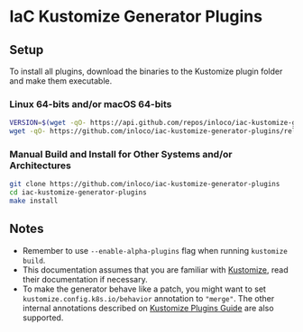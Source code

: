 # IaC Kustomize Generator Plugins

## Setup

To install all plugins, download the binaries to the Kustomize plugin folder and make them executable.

### Linux 64-bits and/or macOS 64-bits

```bash
VERSION=$(wget -qO- https://api.github.com/repos/inloco/iac-kustomize-generator-plugins/releases/latest | jq -r '.tag_name')
wget -qO- https://github.com/inloco/iac-kustomize-generator-plugins/releases/download/${VERSION}/install.sh | sh
```

### Manual Build and Install for Other Systems and/or Architectures

```bash
git clone https://github.com/inloco/iac-kustomize-generator-plugins
cd iac-kustomize-generator-plugins
make install
```

## Notes

- Remember to use `--enable-alpha-plugins` flag when running `kustomize build`.
- This documentation assumes that you are familiar with [Kustomize](https://github.com/kubernetes-sigs/kustomize), read their documentation if necessary.
- To make the generator behave like a patch, you might want to set `kustomize.config.k8s.io/behavior` annotation to `"merge"`. The other internal annotations described on [Kustomize Plugins Guide](https://kubernetes-sigs.github.io/kustomize/guides/plugins/#generator-options) are also supported.
